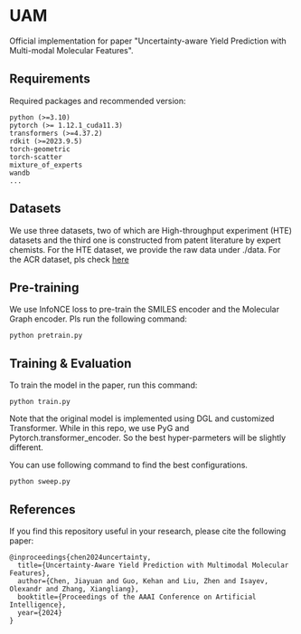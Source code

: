 # UAM
Official implementation for paper "Uncertainty-aware Yield Prediction with Multi-modal Molecular Features".

## Requirements

Required packages and recommended version:

```
python (>=3.10)
pytorch (>= 1.12.1_cuda11.3)
transformers (>=4.37.2)
rdkit (>=2023.9.5)
torch-geometric
torch-scatter
mixture_of_experts
wandb
...
```

## Datasets

We use three datasets, two of which are High-throughput experiment (HTE) datasets and the third one is constructed from patent literature by expert chemists. For the HTE dataset, we provide the raw data under ./data. For the ACR dataset, pls check [here](https://pubs.rsc.org/en/content/articlehtml/2023/sc/d3sc03902a)

## Pre-training

We use InfoNCE loss to pre-train the SMILES encoder and the Molecular Graph encoder. Pls run the following command:

```
python pretrain.py
```

## Training & Evaluation

To train the model in the paper, run this command:

```
python train.py
```

Note that the original model is implemented using DGL and customized Transformer. While in this repo, we use PyG and Pytorch.transformer_encoder. So the best hyper-parmeters will be slightly different.

You can use following command to find the best configurations.

```
python sweep.py
```


## References
If you find this repository useful in your research, please cite the following paper:
```
@inproceedings{chen2024uncertainty,
  title={Uncertainty-Aware Yield Prediction with Multimodal Molecular Features},
  author={Chen, Jiayuan and Guo, Kehan and Liu, Zhen and Isayev, Olexandr and Zhang, Xiangliang},
  booktitle={Proceedings of the AAAI Conference on Artificial Intelligence},
  year={2024}
}
```
